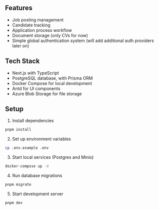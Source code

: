 ## Features

- Job posting management
- Candidate tracking
- Application process workflow
- Document storage (only CVs for now)
- Simple global authentication system (will add additional auth providers later on)

## Tech Stack

- Next.js with TypeScript
- PostgreSQL database, with Prisma ORM
- Docker Compose for local development
- Antd for UI components
- Azure Blob Storage for file storage

## Setup

1. Install dependencies
  ```bash
  pnpm install
  ```

2. Set up environment variables
  ```bash
  cp .env.example .env
  ```

3. Start local services (Postgres and Minio)
  ```bash
  docker-compose up -d
  ```

4. Run database migrations
  ```bash
  pnpm migrate
  ```

5. Start development server
  ```bash
  pnpm dev
  ```
